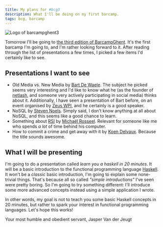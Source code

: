 ```yaml
---
title: My plans for #bcg3
description: What I'll be doing on my first barcamp.
tags: bcg, barcamp
---
```


![Logo of barcampghent3]($root/images/2009-12-18-my-plans-for-bcg3-bcg3.png)

Tomorrow I'll be going to
[the third edition of BarcampGhent](http://twikilist.com/barcampghent).
It's the first barcamp I'm going to, and I'm rather looking forward to it.
After reading through the list of presentations a few times, I picked a few
items I'd certainly like to see.

## Presentations I want to see

- Old Media vs. New Media by [Bart De Waele](http://www.netlash.com/). 
  The subject he picked seems very interesting and I'd like to know what
  he (as the founder of [netlash](http://www.netlash.com/), and someone very
  actively participating in social media) thinks about it. Additionally,
  I have seen a presentation of Bart before, on an event organised by
  [Zeus WPI](http://zeus.ugent.be/), and he certainly is a good speaker.
- NoSQL by [Steven Noels](http://twitter.com/stevenn). Simply said, I don't
  know anything at all about NoSQL, and this seems like a good chance to learn.
- Something about [RSI](http://en.wikipedia.org/wiki/Repetitive_strain_injury)
  by [Michaël Rosseel](http://www.retaggr.com/Card/michlr). Relevant for
  someone like me who spends _a lot_ of time behind his computer.
- How to commit a crime and get away with it by
  [Koen Delvaux](http://delvauxkoen.blogspot.com/). Because the title sounds
  awesome.

## What I will be presenting

I'm going to do a presentation called _learn you a haskell in 20 minutes_. It
will be a basic introduction to the functional programming language
[Haskell](http://haskell.org/). It won't be a _classic_ basic introduction, I'm
going to explain some none-trivial things. That's because all so called
_"simple introductions"_ I've seen were pretty boring. So I'm going to try
something different: I'll introduce some more advanced concepts instead using a
simple application I wrote.

In other words, my goal is not to teach you some basic Haskell concepts in 20
minutes, but rather to spark your interest in functional programming languages.
Let's hope this works!

Your most humble and obedient servant,
Jasper Van der Jeugt
